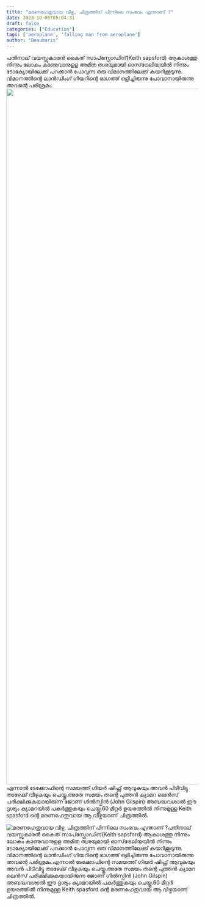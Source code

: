 ```yaml
---
title: "മരണഹേതുവായ വീഴ്ച, ചിത്രത്തിന് പിന്നിലെ സംഭവം എന്താണ് ?"
date: 2023-10-05T05:04:31
draft: false
categories: ["Education"]
tags: ['aeroplane', 'falling man from aeroplane']
author: "Beaumaris"
---
```


പതിനാല് വയസ്സുകാരൻ കൈത് സാപ്‌സ്ഫോഡിന്(Keith sapsford) ആകാശത്തു നിന്നും ലോകം കാണുവാനുളള അമിത ത്വരയുമായി ഓസ്‌ട്രേലിയയിൽ നിന്നും ടോക്യോയിലേക്ക് പറക്കാൻ പോവുന്ന ഒരു വിമാനത്തിലേക്ക് കയറിക്കൂടുന്നു. വിമാനത്തിന്റെ ലാൻഡിംഗ് ഗിയറിന്റെ ഭാഗത്ത് ഒളിച്ചിരുന്നു പോവാനായിരുന്നു അവന്റെ പരിശ്രമം.<img class="size-full wp-image-423577 aligncenter" src="https://cdn.boolokam.com/articles/2023/10/qdqffff.jpg" alt="" width="1778" height="1822" />എന്നാൽ ടേക്കോഫിന്റെ സമയത്ത് ഗിയർ ഷിഫ്റ്റ് ആവുകയും അവൻ പിടിവിട്ടു താഴേക്ക് വീഴുകയും ചെയ്തു.അതേ സമയം തന്റെ പുത്തൻ ക്യാമറ ലെൻസ് പരീക്ഷിക്കുകയായിരുന്ന ജോണ് ഗിൽസ്പിൻ (John Gilspin) അബദ്ധവശാൽ ഈ ദൃശ്യം ക്യാമറയിൽ പകർത്തുകയും ചെയ്തു.60 മീറ്റർ ഉയരത്തിൽ നിന്നുമുള്ള Keith spasford ന്റെ മരണഹേതുവായ ആ വീഴ്ചയാണ് ചിത്രത്തിൽ.


![മരണഹേതുവായ വീഴ്ച, ചിത്രത്തിന് പിന്നിലെ സംഭവം എന്താണ് ?](https://cdn.boolokam.com/articles/2023/10/qdqffff.jpg)പതിനാല് വയസ്സുകാരൻ കൈത് സാപ്‌സ്ഫോഡിന്(Keith sapsford) ആകാശത്തു നിന്നും ലോകം കാണുവാനുളള അമിത ത്വരയുമായി ഓസ്‌ട്രേലിയയിൽ നിന്നും ടോക്യോയിലേക്ക് പറക്കാൻ പോവുന്ന ഒരു വിമാനത്തിലേക്ക് കയറിക്കൂടുന്നു. വിമാനത്തിന്റെ ലാൻഡിംഗ് ഗിയറിന്റെ ഭാഗത്ത് ഒളിച്ചിരുന്നു പോവാനായിരുന്നു അവന്റെ പരിശ്രമം.എന്നാൽ ടേക്കോഫിന്റെ സമയത്ത് ഗിയർ ഷിഫ്റ്റ് ആവുകയും അവൻ പിടിവിട്ടു താഴേക്ക് വീഴുകയും ചെയ്തു.അതേ സമയം തന്റെ പുത്തൻ ക്യാമറ ലെൻസ് പരീക്ഷിക്കുകയായിരുന്ന ജോണ് ഗിൽസ്പിൻ (John Gilspin) അബദ്ധവശാൽ ഈ ദൃശ്യം ക്യാമറയിൽ പകർത്തുകയും ചെയ്തു.60 മീറ്റർ ഉയരത്തിൽ നിന്നുമുള്ള Keith spasford ന്റെ മരണഹേതുവായ ആ വീഴ്ചയാണ് ചിത്രത്തിൽ.
